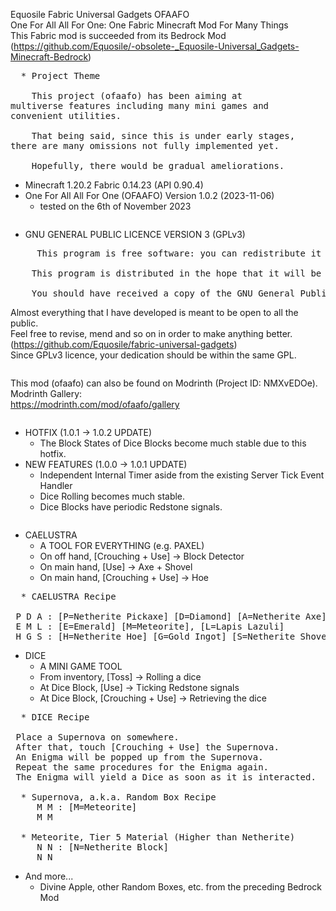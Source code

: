 Equosile Fabric Universal Gadgets OFAAFO
 \
One For All All For One: One Fabric Minecraft Mod For Many Things
 \
This Fabric mod is succeeded from its Bedrock Mod
 \
(https://github.com/Equosile/-obsolete-_Equosile-Universal_Gadgets-Minecraft-Bedrock)
<pre>
  * Project Theme

    This project (ofaafo) has been aiming at
multiverse features including many mini games and
convenient utilities.

    That being said, since this is under early stages,
there are many omissions not fully implemented yet.

    Hopefully, there would be gradual ameliorations.
</pre>
* Minecraft 1.20.2 Fabric 0.14.23 (API 0.90.4)
* One For All All For One (OFAAFO) Version 1.0.2 (2023-11-06)
  - tested on the 6th of November 2023
<pre>
</pre>
* GNU GENERAL PUBLIC LICENCE VERSION 3 (GPLv3)
<pre>
     This program is free software: you can redistribute it and/or modify it under the terms of the GNU General Public License as published by the Free Software Foundation, either version 3 of the License, or (at your option) any later version.

    This program is distributed in the hope that it will be useful, but WITHOUT ANY WARRANTY; without even the implied warranty of MERCHANTABILITY or FITNESS FOR A PARTICULAR PURPOSE. See the GNU General Public License for more details.

    You should have received a copy of the GNU General Public License along with this program. If not, see https://www.gnu.org/licenses/. 
</pre>
Almost everything that I have developed is meant to be open to all the public.
 \
Feel free to revise, mend and so on in order to make anything better.
 \
(https://github.com/Equosile/fabric-universal-gadgets)
 \
Since GPLv3 licence, your dedication should be within the same GPL.
<pre>
</pre>
This mod (ofaafo) can also be found on Modrinth (Project ID: NMXvEDOe).
 \
Modrinth Gallery:
 \
https://modrinth.com/mod/ofaafo/gallery
<pre>
</pre>
* HOTFIX (1.0.1 -> 1.0.2 UPDATE)
  - The Block States of Dice Blocks become much stable due to this hotfix.
* NEW FEATURES (1.0.0 -> 1.0.1 UPDATE)
  - Independent Internal Timer aside from the existing Server Tick Event Handler
  - Dice Rolling becomes much stable.
  - Dice Blocks have periodic Redstone signals.
<pre>
</pre>
* CAELUSTRA
  - A TOOL FOR EVERYTHING (e.g. PAXEL)
  - On off hand, [Crouching + Use] -> Block Detector
  - On main hand, [Use] -> Axe + Shovel
  - On main hand, [Crouching + Use] -> Hoe
<pre>
  * CAELUSTRA Recipe

 P D A : [P=Netherite Pickaxe] [D=Diamond] [A=Netherite Axe]
 E M L : [E=Emerald] [M=Meteorite], [L=Lapis Lazuli]
 H G S : [H=Netherite Hoe] [G=Gold Ingot] [S=Netherite Shovel]
</pre>
* DICE
  - A MINI GAME TOOL
  - From inventory, [Toss] -> Rolling a dice
  - At Dice Block, [Use] -> Ticking Redstone signals
  - At Dice Block, [Crouching + Use] -> Retrieving the dice
<pre>
  * DICE Recipe

 Place a Supernova on somewhere.
 After that, touch [Crouching + Use] the Supernova.
 An Enigma will be popped up from the Supernova.
 Repeat the same procedures for the Enigma again.
 The Enigma will yield a Dice as soon as it is interacted.

  * Supernova, a.k.a. Random Box Recipe
     M M : [M=Meteorite]
     M M

  * Meteorite, Tier 5 Material (Higher than Netherite)
     N N : [N=Netherite Block]
     N N
</pre> 
* And more...
  - Divine Apple, other Random Boxes, etc. from the preceding Bedrock Mod
